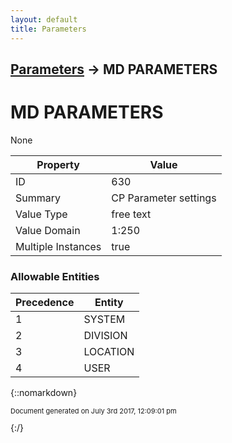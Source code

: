 ```yaml
---
layout: default
title: Parameters
---
```


## [Parameters](TableOfContents) &#8594; MD PARAMETERS
# MD PARAMETERS

None

Property | Value
--- | ---
ID | 630
Summary | CP Parameter settings
Value Type | free text
Value Domain | 1:250
Multiple Instances | true

### Allowable Entities

Precedence | Entity
--- | ---
1 | SYSTEM
2 | DIVISION
3 | LOCATION
4 | USER

{::nomarkdown} <br/><p style="font-size: 11px">Document generated on July 3rd 2017, 12:09:01 pm</p>{:/}